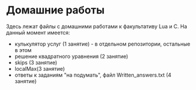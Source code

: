 # Домашние работы
Здесь лежат файлы с домашними работами к факультативу Lua и C. На данный момент имеется:
- кулькулятор услуг (1 занятие) - в отдельном репозитории, остальные в этом
- решение квадратного уравнения (2 занятие)
- skips (3 занятие)
- localMax(3 занятие)
- ответы к заданиям "на подумать", файл Written_answers.txt (4 занятие)
